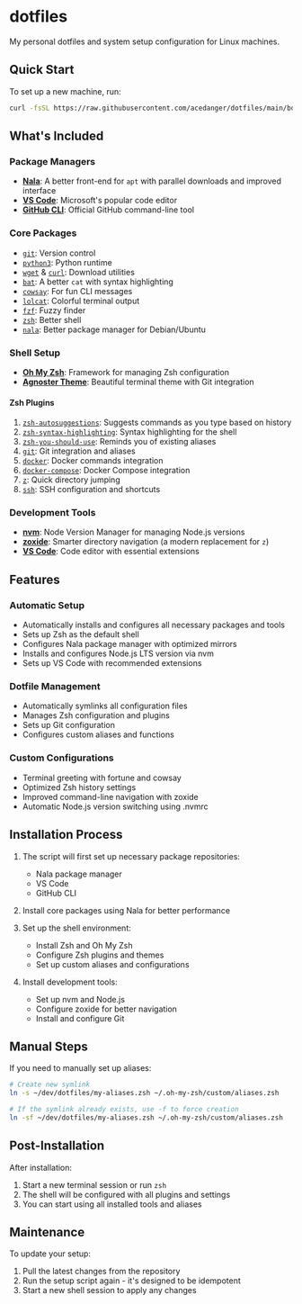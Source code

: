 
# dotfiles

My personal dotfiles and system setup configuration for Linux machines.

## Quick Start

To set up a new machine, run:

```bash
curl -fsSL https://raw.githubusercontent.com/acedanger/dotfiles/main/bootstrap.sh | bash
```

## What's Included

### Package Managers
- [**Nala**](https://gitlab.com/volian/nala): A better front-end for `apt` with parallel downloads and improved interface
- [**VS Code**](https://code.visualstudio.com/): Microsoft's popular code editor
- [**GitHub CLI**](https://cli.github.com/): Official GitHub command-line tool

### Core Packages
- [`git`](https://git-scm.com/): Version control
- [`python3`](https://www.python.org/): Python runtime
- [`wget`](https://www.gnu.org/software/wget/) & [`curl`](https://curl.se/): Download utilities
- [`bat`](https://github.com/sharkdp/bat): A better `cat` with syntax highlighting
- [`cowsay`](https://github.com/piuccio/cowsay): For fun CLI messages
- [`lolcat`](https://github.com/busyloop/lolcat): Colorful terminal output
- [`fzf`](https://github.com/junegunn/fzf): Fuzzy finder
- [`zsh`](https://www.zsh.org/): Better shell
- [`nala`](https://gitlab.com/volian/nala): Better package manager for Debian/Ubuntu

### Shell Setup
- [**Oh My Zsh**](https://ohmyz.sh/): Framework for managing Zsh configuration
- [**Agnoster Theme**](https://github.com/ohmyzsh/ohmyzsh/wiki/Themes#agnoster): Beautiful terminal theme with Git integration

#### Zsh Plugins
1. [`zsh-autosuggestions`](https://github.com/zsh-users/zsh-autosuggestions): Suggests commands as you type based on history
2. [`zsh-syntax-highlighting`](https://github.com/zsh-users/zsh-syntax-highlighting): Syntax highlighting for the shell
3. [`zsh-you-should-use`](https://github.com/MichaelAquilina/zsh-you-should-use): Reminds you of existing aliases
4. [`git`](https://github.com/ohmyzsh/ohmyzsh/tree/master/plugins/git): Git integration and aliases
5. [`docker`](https://github.com/ohmyzsh/ohmyzsh/tree/master/plugins/docker): Docker commands integration
6. [`docker-compose`](https://github.com/ohmyzsh/ohmyzsh/tree/master/plugins/docker-compose): Docker Compose integration
7. [`z`](https://github.com/ohmyzsh/ohmyzsh/tree/master/plugins/z): Quick directory jumping
8. [`ssh`](https://github.com/ohmyzsh/ohmyzsh/tree/master/plugins/ssh): SSH configuration and shortcuts

### Development Tools
- [**nvm**](https://github.com/nvm-sh/nvm): Node Version Manager for managing Node.js versions
- [**zoxide**](https://github.com/ajeetdsouza/zoxide): Smarter directory navigation (a modern replacement for `z`)
- [**VS Code**](https://code.visualstudio.com/): Code editor with essential extensions

## Features

### Automatic Setup
- Automatically installs and configures all necessary packages and tools
- Sets up Zsh as the default shell
- Configures Nala package manager with optimized mirrors
- Installs and configures Node.js LTS version via nvm
- Sets up VS Code with recommended extensions

### Dotfile Management
- Automatically symlinks all configuration files
- Manages Zsh configuration and plugins
- Sets up Git configuration
- Configures custom aliases and functions

### Custom Configurations
- Terminal greeting with fortune and cowsay
- Optimized Zsh history settings
- Improved command-line navigation with zoxide
- Automatic Node.js version switching using .nvmrc

## Installation Process

1. The script will first set up necessary package repositories:
   - Nala package manager
   - VS Code
   - GitHub CLI

2. Install core packages using Nala for better performance

3. Set up the shell environment:
   - Install Zsh and Oh My Zsh
   - Configure Zsh plugins and themes
   - Set up custom aliases and configurations

4. Install development tools:
   - Set up nvm and Node.js
   - Configure zoxide for better navigation
   - Install and configure Git

## Manual Steps

If you need to manually set up aliases:

```sh
# Create new symlink
ln -s ~/dev/dotfiles/my-aliases.zsh ~/.oh-my-zsh/custom/aliases.zsh

# If the symlink already exists, use -f to force creation
ln -sf ~/dev/dotfiles/my-aliases.zsh ~/.oh-my-zsh/custom/aliases.zsh
```

## Post-Installation

After installation:
1. Start a new terminal session or run `zsh`
2. The shell will be configured with all plugins and settings
3. You can start using all installed tools and aliases

## Maintenance

To update your setup:
1. Pull the latest changes from the repository
2. Run the setup script again - it's designed to be idempotent
3. Start a new shell session to apply any changes
